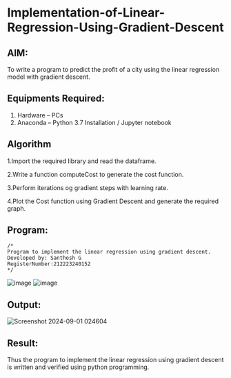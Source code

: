 # Implementation-of-Linear-Regression-Using-Gradient-Descent

## AIM:
To write a program to predict the profit of a city using the linear regression model with gradient descent.

## Equipments Required:
1. Hardware – PCs
2. Anaconda – Python 3.7 Installation / Jupyter notebook

## Algorithm
1.Import the required library and read the dataframe.

2.Write a function computeCost to generate the cost function.

3.Perform iterations og gradient steps with learning rate.

4.Plot the Cost function using Gradient Descent and generate the required graph. 

## Program:
```
/*
Program to implement the linear regression using gradient descent.
Developed by: Santhosh G
RegisterNumber:212223240152
*/
```
![image](https://github.com/user-attachments/assets/cbe3dcf0-5761-48dd-970b-fd0bf90a28c6)
![image](https://github.com/user-attachments/assets/3705b90c-7dd0-493e-8cbf-4d13431d4096)



## Output:
![Screenshot 2024-09-01 024604](https://github.com/user-attachments/assets/b04f43f2-86ec-4770-98e0-057ddf2585b2)



## Result:
Thus the program to implement the linear regression using gradient descent is written and verified using python programming.
